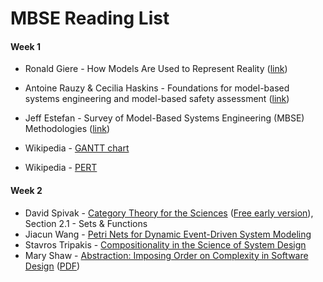 # MBSE Reading List

#### Week 1

+ Ronald Giere - How Models Are Used to Represent Reality ([link](http://citeseerx.ist.psu.edu/viewdoc/download?doi=10.1.1.433.860&rep=rep1&type=pdf))

+ Antoine Rauzy & Cecilia Haskins - Foundations for model-based systems engineering and model-based safety assessment ([link](http://www.altarica-association.org/members/arauzy/Publications/pdf/RauzyHaskins2018-FoundationsMBSE-MBSA.pdf))

+ Jeff Estefan - Survey of Model-Based Systems Engineering (MBSE) Methodologies ([link](http://www.omgsysml.org/MBSE_Methodology_Survey_RevB.pdf))

+ Wikipedia - [GANTT chart](https://en.wikipedia.org/wiki/Gantt_chart)

+ Wikipedia - [PERT](https://en.wikipedia.org/wiki/Program_evaluation_and_review_technique)

#### Week 2

+ David Spivak - [Category Theory for the Sciences](https://mitpress.mit.edu/books/category-theory-sciences) ([Free early version](http://math.mit.edu/~dspivak/CT4S.pdf)), Section 2.1 - Sets & Functions
+ Jiacun Wang - [Petri Nets for Dynamic Event-Driven System Modeling](http://bluehawk.monmouth.edu/~jwang/Petri%20Nets%20--%20Introduction.pdf)
+ Stavros Tripakis - [Compositionality in the Science of System Design](https://users.ics.aalto.fi/stavros/papers/pieee-published.pdf)
+ Mary Shaw - [Abstraction: Imposing Order on Complexity in Software Design](https://www.nap.edu/read/11106/chapter/6) ([PDF](https://github.com/sjbreiner/MBSE/blob/master/Course%20Documents/pdfs/Shaw-NAP-Abstraction.pdf))


